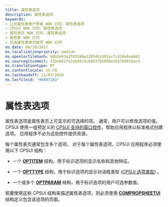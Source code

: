 ```yaml
---
title: 属性表选项
description: 属性表选项
keywords:
- 公共属性表用户界面 WDK 打印，属性表选项
- CPSUI WDK 打印，属性表选项
- 属性表页 WDK 打印，属性表选项
- 属性表 WDK 打印
- 可选属性表单页面项 WDK 打印
ms.date: 04/20/2017
ms.localizationpriority: medium
ms.openlocfilehash: 0d92e63a3f83186e22854b1d91acfc42de0ea662
ms.sourcegitcommit: 418e6617e2a695c9cb4b37b5b60e264760858acd
ms.translationtype: MT
ms.contentlocale: zh-CN
ms.lasthandoff: 12/07/2020
ms.locfileid: "96807183"
---
```

# <a name="property-sheet-options"></a>属性表选项





属性表选项是属性表页上可显示的可选择的项。 通常，用户可以修改选项的值。 CPSUI 使用一组预定义的 [CPSUI 支持的窗口控件](cpsui-supported-window-controls.md)，帮助应用程序以标准格式创建选项。 应用程序不必为这些控件提供资源。

每个属性表页通常包含多个选项。 对于每个属性表选项，CPSUI 应用程序必须使用以下 CPSUI 结构：

-   一个 [**OPTITEM**](/windows-hardware/drivers/ddi/compstui/ns-compstui-_optitem) 结构，用于标识选项的显示名称和其他特征。

-   一个 [**OPTTYPE**](/windows-hardware/drivers/ddi/compstui/ns-compstui-_opttype) 结构，用于标识选项的显示对话框类型 ([CPSUI 选项类型](./cpsui-option-types.md)) 。

-   一个或多个 [**OPTPARAM**](/windows-hardware/drivers/ddi/compstui/ns-compstui-_optparam) 结构，用于标识选项的用户可选参数值。

若要使用这些 CPSUI 结构来描述属性表选项，则必须使用 [**COMPROPSHEETUI**](/windows-hardware/drivers/ddi/compstui/ns-compstui-_compropsheetui) 结构定义包含该选项的页面。

 

